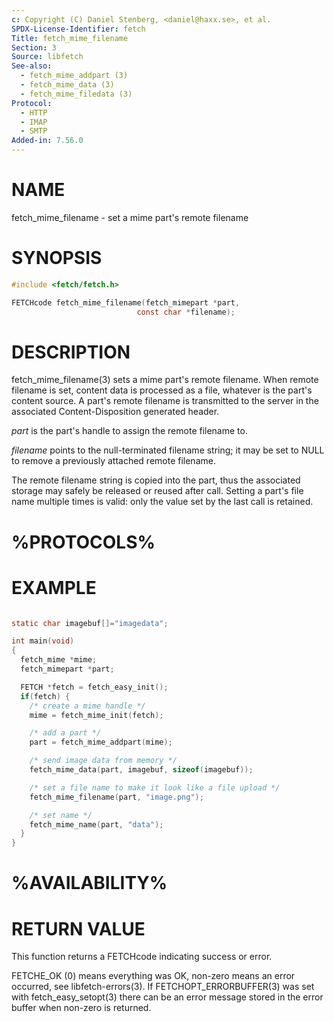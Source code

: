 ```yaml
---
c: Copyright (C) Daniel Stenberg, <daniel@haxx.se>, et al.
SPDX-License-Identifier: fetch
Title: fetch_mime_filename
Section: 3
Source: libfetch
See-also:
  - fetch_mime_addpart (3)
  - fetch_mime_data (3)
  - fetch_mime_filedata (3)
Protocol:
  - HTTP
  - IMAP
  - SMTP
Added-in: 7.56.0
---
```


# NAME

fetch_mime_filename - set a mime part's remote filename

# SYNOPSIS

~~~c
#include <fetch/fetch.h>

FETCHcode fetch_mime_filename(fetch_mimepart *part,
                            const char *filename);
~~~

# DESCRIPTION

fetch_mime_filename(3) sets a mime part's remote filename. When remote
filename is set, content data is processed as a file, whatever is the part's
content source. A part's remote filename is transmitted to the server in the
associated Content-Disposition generated header.

*part* is the part's handle to assign the remote filename to.

*filename* points to the null-terminated filename string; it may be set
to NULL to remove a previously attached remote filename.

The remote filename string is copied into the part, thus the associated
storage may safely be released or reused after call. Setting a part's file
name multiple times is valid: only the value set by the last call is retained.

# %PROTOCOLS%

# EXAMPLE

~~~c

static char imagebuf[]="imagedata";

int main(void)
{
  fetch_mime *mime;
  fetch_mimepart *part;

  FETCH *fetch = fetch_easy_init();
  if(fetch) {
    /* create a mime handle */
    mime = fetch_mime_init(fetch);

    /* add a part */
    part = fetch_mime_addpart(mime);

    /* send image data from memory */
    fetch_mime_data(part, imagebuf, sizeof(imagebuf));

    /* set a file name to make it look like a file upload */
    fetch_mime_filename(part, "image.png");

    /* set name */
    fetch_mime_name(part, "data");
  }
}
~~~

# %AVAILABILITY%

# RETURN VALUE

This function returns a FETCHcode indicating success or error.

FETCHE_OK (0) means everything was OK, non-zero means an error occurred, see
libfetch-errors(3). If FETCHOPT_ERRORBUFFER(3) was set with fetch_easy_setopt(3)
there can be an error message stored in the error buffer when non-zero is
returned.
